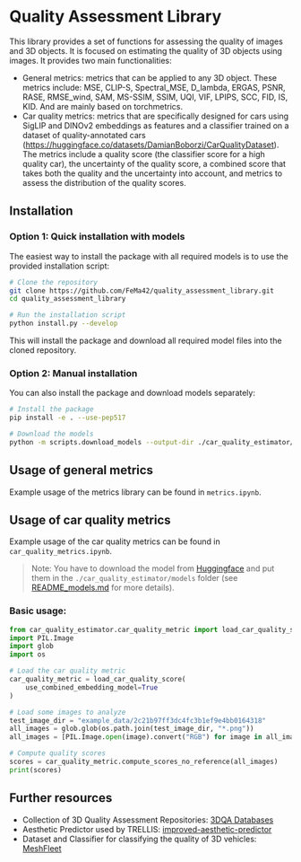 # Quality Assessment Library

This library provides a set of functions for assessing the quality of images and 3D objects. It is focused on estimating the quality of 3D objects using images. 
It provides two main functionalities:
- General metrics: metrics that can be applied to any 3D object. These metrics include: MSE, CLIP-S, Spectral_MSE, D_lambda, ERGAS, PSNR, RASE, RMSE_wind, SAM, MS-SSIM, SSIM, UQI, VIF, LPIPS, SCC, FID, IS, KID. And are mainly based on torchmetrics.
- Car quality metrics: metrics that are specifically designed for cars using SigLIP and DINOv2 embeddings as features and a classifier trained on a dataset of quality-annotated cars (<https://huggingface.co/datasets/DamianBoborzi/CarQualityDataset>). The metrics include a quality score (the classifier score for a high quality car), the uncertainty of the quality score, a combined score that takes both the quality and the uncertainty into account, and metrics to assess the distribution of the quality scores. 

## Installation

### Option 1: Quick installation with models

The easiest way to install the package with all required models is to use the provided installation script:

```bash
# Clone the repository
git clone https://github.com/FeMa42/quality_assessment_library.git
cd quality_assessment_library

# Run the installation script
python install.py --develop
```

This will install the package and download all required model files into the cloned repository. 

### Option 2: Manual installation

You can also install the package and download models separately:

```bash
# Install the package
pip install -e . --use-pep517

# Download the models
python -m scripts.download_models --output-dir ./car_quality_estimator/models
```

## Usage of general metrics

Example usage of the metrics library can be found in `metrics.ipynb`.

## Usage of car quality metrics

Example usage of the car quality metrics can be found in `car_quality_metrics.ipynb`.

> Note: You have to download the model from [Huggingface](https://huggingface.co/DamianBoborzi/car_quality_estimator) and put them in the `./car_quality_estimator/models` folder (see [README_models.md](README_models.md) for more details).

### Basic usage:

```python
from car_quality_estimator.car_quality_metric import load_car_quality_score
import PIL.Image
import glob
import os 

# Load the car quality metric
car_quality_metric = load_car_quality_score(
    use_combined_embedding_model=True
)

# Load some images to analyze
test_image_dir = "example_data/2c21b97ff3dc4fc3b1ef9e4bb0164318"
all_images = glob.glob(os.path.join(test_image_dir, "*.png"))
all_images = [PIL.Image.open(image).convert("RGB") for image in all_images]

# Compute quality scores
scores = car_quality_metric.compute_scores_no_reference(all_images)
print(scores)
```

## Further resources

- Collection of 3D Quality Assessment Repositories: [3DQA Databases](https://github.com/zzc-1998/Point-cloud-quality-assessment)
- Aesthetic Predictor used by TRELLIS: [improved-aesthetic-predictor](https://github.com/christophschuhmann/improved-aesthetic-predictor)
- Dataset and Classifier for classifying the quality of 3D vehicles: [MeshFleet](https://github.com/FeMa42/MeshFleet)
